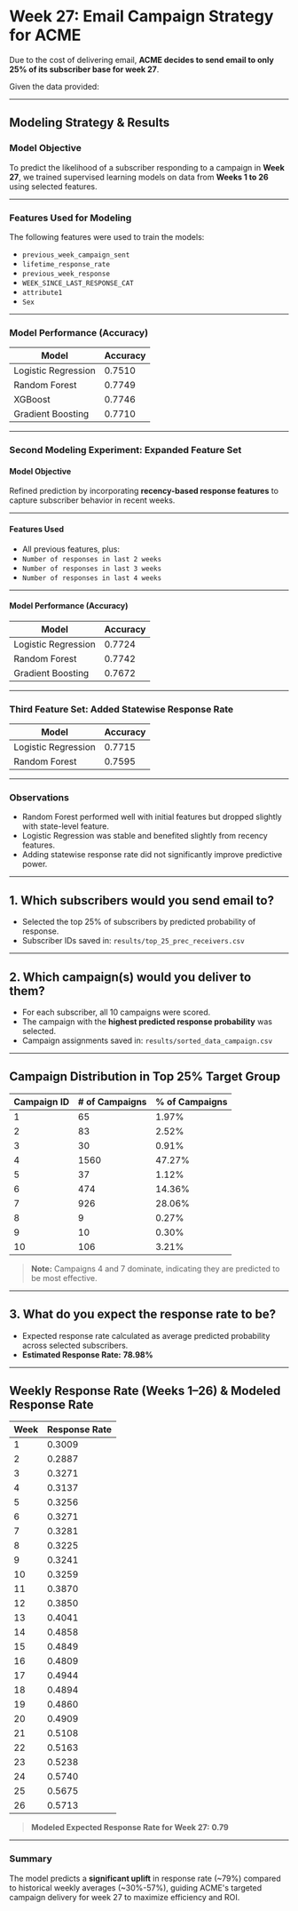 # Week 27: Email Campaign Strategy for ACME

Due to the cost of delivering email, **ACME decides to send email to only 25% of its subscriber base for week 27**.

Given the data provided:

---

## Modeling Strategy & Results

### Model Objective

To predict the likelihood of a subscriber responding to a campaign in **Week 27**, we trained supervised learning models on data from **Weeks 1 to 26** using selected features.

---

### Features Used for Modeling

The following features were used to train the models:

- `previous_week_campaign_sent`
- `lifetime_response_rate`
- `previous_week_response`
- `WEEK_SINCE_LAST_RESPONSE_CAT`
- `attribute1`
- `Sex`

---

### Model Performance (Accuracy)

| Model               | Accuracy     |
|---------------------|--------------|
| Logistic Regression  | 0.7510       |
| Random Forest       | 0.7749       |
| XGBoost             | 0.7746       |
| Gradient Boosting   | 0.7710       |

---

### Second Modeling Experiment: Expanded Feature Set

#### Model Objective

Refined prediction by incorporating **recency-based response features** to capture subscriber behavior in recent weeks.

---

#### Features Used

- All previous features, plus:
- `Number of responses in last 2 weeks`
- `Number of responses in last 3 weeks`
- `Number of responses in last 4 weeks`

---

#### Model Performance (Accuracy)

| Model               | Accuracy     |
|---------------------|--------------|
| Logistic Regression  | 0.7724       |
| Random Forest       | 0.7742       |
| Gradient Boosting   | 0.7672       |

---

### Third Feature Set: Added Statewise Response Rate

| Model               | Accuracy     |
|---------------------|--------------|
| Logistic Regression  | 0.7715       |
| Random Forest       | 0.7595       |

---

### Observations

- Random Forest performed well with initial features but dropped slightly with state-level feature.
- Logistic Regression was stable and benefited slightly from recency features.
- Adding statewise response rate did not significantly improve predictive power.

---

## 1. Which subscribers would you send email to?

- Selected the top 25% of subscribers by predicted probability of response.
- Subscriber IDs saved in: `results/top_25_prec_receivers.csv`

---

## 2. Which campaign(s) would you deliver to them?

- For each subscriber, all 10 campaigns were scored.
- The campaign with the **highest predicted response probability** was selected.
- Campaign assignments saved in: `results/sorted_data_campaign.csv`

---

## Campaign Distribution in Top 25% Target Group

| Campaign ID | # of Campaigns | % of Campaigns |
|-------------|----------------|----------------|
| 1           | 65             | 1.97%          |
| 2           | 83             | 2.52%          |
| 3           | 30             | 0.91%          |
| 4           | 1560           | 47.27%         |
| 5           | 37             | 1.12%          |
| 6           | 474            | 14.36%         |
| 7           | 926            | 28.06%         |
| 8           | 9              | 0.27%          |
| 9           | 10             | 0.30%          |
| 10          | 106            | 3.21%          |

> **Note:** Campaigns 4 and 7 dominate, indicating they are predicted to be most effective.

---

## 3. What do you expect the response rate to be?

- Expected response rate calculated as average predicted probability across selected subscribers.
- **Estimated Response Rate:** **78.98%**

---

## Weekly Response Rate (Weeks 1–26) & Modeled Response Rate

| Week | Response Rate |
|-------|--------------|
| 1     | 0.3009       |
| 2     | 0.2887       |
| 3     | 0.3271       |
| 4     | 0.3137       |
| 5     | 0.3256       |
| 6     | 0.3271       |
| 7     | 0.3281       |
| 8     | 0.3225       |
| 9     | 0.3241       |
| 10    | 0.3259       |
| 11    | 0.3870       |
| 12    | 0.3850       |
| 13    | 0.4041       |
| 14    | 0.4858       |
| 15    | 0.4849       |
| 16    | 0.4809       |
| 17    | 0.4944       |
| 18    | 0.4894       |
| 19    | 0.4860       |
| 20    | 0.4909       |
| 21    | 0.5108       |
| 22    | 0.5163       |
| 23    | 0.5238       |
| 24    | 0.5740       |
| 25    | 0.5675       |
| 26    | 0.5713       |

> **Modeled Expected Response Rate for Week 27:** **0.79**

---

### Summary

The model predicts a **significant uplift** in response rate (~79%) compared to historical weekly averages (~30%-57%), guiding ACME's targeted campaign delivery for week 27 to maximize efficiency and ROI.

